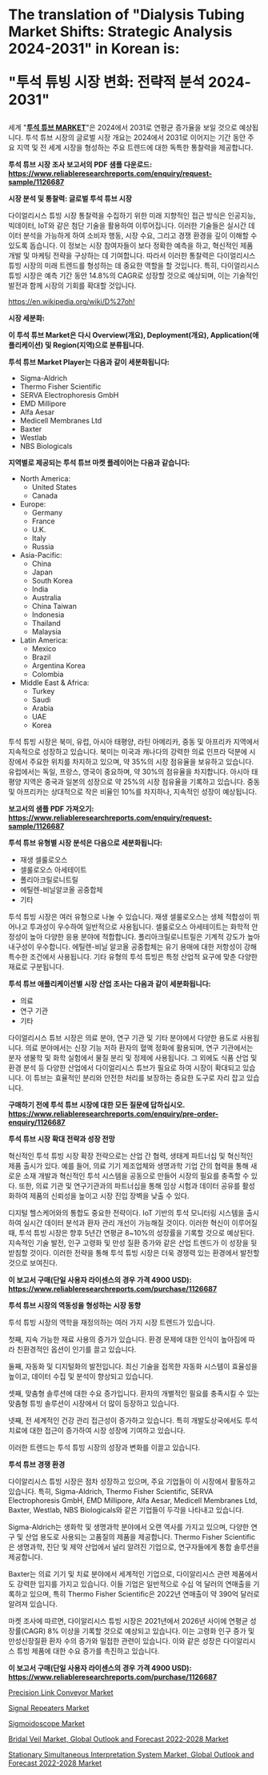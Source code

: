 <p><h1>The translation of "Dialysis Tubing Market Shifts: Strategic Analysis 2024-2031" in Korean is:

"투석 튜빙 시장 변화: 전략적 분석 2024-2031"</h1></p><p>세계 "<strong><a href="https://www.reliableresearchreports.com/dialysis-tubing-r1126687?utm_campaign=106&utm_medium=8&utm_source=Github&utm_content=ia&utm_term=17112024&utm_id=dialysis-tubing">투석 튜브 MARKET</a></strong>"은 2024에서 2031로 연평균 증가율을 보일 것으로 예상됩니다. 투석 튜브 시장의 글로벌 시장 개요는 2024에서 2031로 이어지는 기간 동안 주요 지역 및 전 세계 시장을 형성하는 주요 트렌드에 대한 독특한 통찰력을 제공합니다.</p>
<p><strong>투석 튜브 시장 조사 보고서의 PDF 샘플 다운로드: <a href="https://www.reliableresearchreports.com/enquiry/request-sample/1126687?utm_campaign=106&utm_medium=8&utm_source=Github&utm_content=ia&utm_term=17112024&utm_id=dialysis-tubing">https://www.reliableresearchreports.com/enquiry/request-sample/1126687</a></strong></p>
<p><strong>시장 분석 및 통찰력: 글로벌 투석 튜브 시장</strong></p>
<p><p>다이얼리시스 튜빙 시장 통찰력을 수집하기 위한 미래 지향적인 접근 방식은 인공지능, 빅데이터, IoT와 같은 첨단 기술을 활용하여 이루어집니다. 이러한 기술들은 실시간 데이터 분석을 가능하게 하여 소비자 행동, 시장 수요, 그리고 경쟁 환경을 깊이 이해할 수 있도록 돕습니다. 이 정보는 시장 참여자들이 보다 정확한 예측을 하고, 혁신적인 제품 개발 및 마케팅 전략을 구상하는 데 기여합니다. 따라서 이러한 통찰력은 다이얼리시스 튜빙 시장의 미래 트렌드를 형성하는 데 중요한 역할을 할 것입니다. 특히, 다이얼리시스 튜빙 시장은 예측 기간 동안 14.8%의 CAGR로 성장할 것으로 예상되며, 이는 기술적인 발전과 함께 시장의 기회를 확대할 것입니다.</p></p>
<p><a href="%7CAUTHORITHY_DOMAIN_URL%7C?utm_campaign=106&utm_medium=8&utm_source=Github&utm_content=ia&utm_term=17112024&utm_id=dialysis-tubing">https://en.wikipedia.org/wiki/D%27oh!</a></p>
<p><strong>시장 세분화:</strong></p>
<p><strong>이 투석 튜브 Market은 다시 Overview(개요), Deployment(개요), Application(애플리케이션) 및 Region(지역)으로 분류됩니다.</strong></p>
<p><strong>투석 튜브 Market Player는 다음과 같이 세분화됩니다:</strong></p>
<p><ul><li>Sigma-Aldrich</li><li>Thermo Fisher Scientific</li><li>SERVA Electrophoresis GmbH</li><li>EMD Millipore</li><li>Alfa Aesar</li><li>Medicell Membranes Ltd</li><li>Baxter</li><li>Westlab</li><li>NBS Biologicals</li></ul></p>
<p><strong>지역별로 제공되는 투석 튜브 마켓 플레이어는 다음과 같습니다:</strong></p>
<p><ul>
    <li>
        North America:
        <ul>
            <li>United States</li>
            <li>Canada</li>
        </ul>
    </li>
    <li>
        Europe:
        <ul>
            <li>Germany</li>
            <li>France</li>
            <li>U.K.</li>
            <li>Italy</li>
            <li>Russia</li>
        </ul>
    </li>
    <li>
        Asia-Pacific:
        <ul>
            <li>China</li>
            <li>Japan</li>
            <li>South Korea</li>
            <li>India</li>
            <li>Australia</li>
            <li>China Taiwan</li>
            <li>Indonesia</li>
            <li>Thailand</li>
            <li>Malaysia</li>
        </ul>
    </li>
    <li>
        Latin America:
        <ul>
            <li>Mexico</li>
            <li>Brazil</li>
            <li>Argentina Korea</li>
            <li>Colombia</li>
        </ul>
    </li>
    <li>
        Middle East & Africa:
        <ul>
            <li>Turkey</li>
            <li>Saudi</li>
            <li>Arabia</li>
            <li>UAE</li>
            <li>Korea</li>
        </ul>
    </li>
    </ul></p>
<p><p>투석 튜빙 시장은 북미, 유럽, 아시아 태평양, 라틴 아메리카, 중동 및 아프리카 지역에서 지속적으로 성장하고 있습니다. 북미는 미국과 캐나다의 강력한 의료 인프라 덕분에 시장에서 주요한 위치를 차지하고 있으며, 약 35%의 시장 점유율을 보유하고 있습니다. 유럽에서는 독일, 프랑스, 영국이 중요하며, 약 30%의 점유율을 차지합니다. 아시아 태평양 지역은 중국과 일본의 성장으로 약 25%의 시장 점유율을 기록하고 있습니다. 중동 및 아프리카는 상대적으로 작은 비율인 10%를 차지하나, 지속적인 성장이 예상됩니다.</p></p>
<p><strong>보고서의 샘플 PDF 가져오기: <a href="https://www.reliableresearchreports.com/enquiry/request-sample/1126687?utm_campaign=106&utm_medium=8&utm_source=Github&utm_content=ia&utm_term=17112024&utm_id=dialysis-tubing">https://www.reliableresearchreports.com/enquiry/request-sample/1126687</a></strong></p>
<p><strong>투석 튜브 유형별 시장 분석은 다음으로 세분화됩니다:</strong></p>
<p><ul><li>재생 셀룰로오스</li><li>셀룰로오스 아세테이트</li><li>폴리아크릴로니트릴</li><li>에틸렌-비닐알코올 공중합체</li><li>기타</li></ul></p>
<p><p>투석 튜빙 시장은 여러 유형으로 나눌 수 있습니다. 재생 셀룰로오스는 생체 적합성이 뛰어나고 투과성이 우수하여 일반적으로 사용됩니다. 셀룰로오스 아세테이트는 화학적 안정성이 높아 다양한 응용 분야에 적합합니다. 폴리아크릴로니트릴은 기계적 강도가 높아 내구성이 우수합니다. 에틸렌-비닐 알코올 공중합체는 유기 용매에 대한 저항성이 강해 특수한 조건에서 사용됩니다. 기타 유형의 투석 튜빙은 특정 산업적 요구에 맞춘 다양한 재료로 구분됩니다.</p></p>
<p><strong>투석 튜브 애플리케이션별 시장 산업 조사는 다음과 같이 세분화됩니다:</strong></p>
<p><ul><li>의료</li><li>연구 기관</li><li>기타</li></ul></p>
<p><p>다이얼리시스 튜브 시장은 의료 분야, 연구 기관 및 기타 분야에서 다양한 용도로 사용됩니다. 의료 분야에서는 신장 기능 저하 환자의 혈액 정화에 활용되며, 연구 기관에서는 분자 생물학 및 화학 실험에서 물질 분리 및 정제에 사용됩니다. 그 외에도 식품 산업 및 환경 분석 등 다양한 산업에서 다이얼리시스 튜브가 필요로 하여 시장이 확대되고 있습니다. 이 튜브는 효율적인 분리와 안전한 처리를 보장하는 중요한 도구로 자리 잡고 있습니다.</p></p>
<p><strong>구매하기 전에 투석 튜브 시장에 대한 모든 질문에 답하십시오. <a href="https://www.reliableresearchreports.com/enquiry/pre-order-enquiry/1126687?utm_campaign=106&utm_medium=8&utm_source=Github&utm_content=ia&utm_term=17112024&utm_id=dialysis-tubing">https://www.reliableresearchreports.com/enquiry/pre-order-enquiry/1126687</a></strong></p>
<p><strong>투석 튜브 시장 확대 전략과 성장 전망</strong></p>
<p><p>혁신적인 투석 튜빙 시장 확장 전략으로는 산업 간 협력, 생태계 파트너십 및 혁신적인 제품 출시가 있다. 예를 들어, 의료 기기 제조업체와 생명과학 기업 간의 협력을 통해 새로운 소재 개발과 혁신적인 투석 시스템을 공동으로 만들어 시장의 필요를 충족할 수 있다. 또한, 의료 기관 및 연구기관과의 파트너십을 통해 임상 시험과 데이터 공유를 활성화하여 제품의 신뢰성을 높이고 시장 진입 장벽을 낮출 수 있다.</p><p>디지털 헬스케어와의 통합도 중요한 전략이다. IoT 기반의 투석 모니터링 시스템을 출시하여 실시간 데이터 분석과 환자 관리 개선이 가능해질 것이다. 이러한 혁신이 이루어질 때, 투석 튜빙 시장은 향후 5년간 연평균 8~10%의 성장률을 기록할 것으로 예상된다. 지속적인 기술 발전, 인구 고령화 및 만성 질환 증가와 같은 산업 트렌드가 이 성장을 뒷받침할 것이다. 이러한 전략을 통해 투석 튜빙 시장은 더욱 경쟁력 있는 환경에서 발전할 것으로 보여진다.</p></p>
<p><strong>이 보고서 구매(단일 사용자 라이센스의 경우 가격 4900 USD): <a href="https://www.reliableresearchreports.com/purchase/1126687?utm_campaign=106&utm_medium=8&utm_source=Github&utm_content=ia&utm_term=17112024&utm_id=dialysis-tubing">https://www.reliableresearchreports.com/purchase/1126687</a></strong></p>
<p><strong>투석 튜브 시장의 역동성을 형성하는 시장 동향</strong></p>
<p><p>투석 튜빙 시장의 역학을 재정의하는 여러 가지 시장 트렌드가 있습니다. </p><p>첫째, 지속 가능한 재료 사용의 증가가 있습니다. 환경 문제에 대한 인식이 높아짐에 따라 친환경적인 옵션이 인기를 끌고 있습니다. </p><p>둘째, 자동화 및 디지털화의 발전입니다. 최신 기술을 접목한 자동화 시스템이 효율성을 높이고, 데이터 수집 및 분석이 향상되고 있습니다. </p><p>셋째, 맞춤형 솔루션에 대한 수요 증가입니다. 환자의 개별적인 필요를 충족시킬 수 있는 맞춤형 튜빙 솔루션이 시장에서 더 많이 등장하고 있습니다. </p><p>넷째, 전 세계적인 건강 관리 접근성이 증가하고 있습니다. 특히 개발도상국에서도 투석 치료에 대한 접근이 증가하여 시장 성장에 기여하고 있습니다. </p><p>이러한 트렌드는 투석 튜빙 시장의 성장과 변화를 이끌고 있습니다.</p></p>
<p><strong>투석 튜브 경쟁 환경</strong></p>
<p><p>다이알리시스 튜빙 시장은 점차 성장하고 있으며, 주요 기업들이 이 시장에서 활동하고 있습니다. 특히, Sigma-Aldrich, Thermo Fisher Scientific, SERVA Electrophoresis GmbH, EMD Millipore, Alfa Aesar, Medicell Membranes Ltd, Baxter, Westlab, NBS Biologicals와 같은 기업들이 두각을 나타내고 있습니다.</p><p>Sigma-Aldrich는 생화학 및 생명과학 분야에서 오랜 역사를 가지고 있으며, 다양한 연구 및 산업 용도로 사용되는 고품질의 제품을 제공합니다. Thermo Fisher Scientific은 생명과학, 진단 및 제약 산업에서 널리 알려진 기업으로, 연구자들에게 통합 솔루션을 제공합니다.</p><p>Baxter는 의료 기기 및 치료 분야에서 세계적인 기업으로, 다이알리시스 관련 제품에서도 강력한 입지를 가지고 있습니다. 이들 기업은 일반적으로 수십 억 달러의 연매출을 기록하고 있으며, 특히 Thermo Fisher Scientific은 2022년 연매출이 약 390억 달러로 알려져 있습니다.</p><p>마켓 조사에 따르면, 다이알리시스 튜빙 시장은 2021년에서 2026년 사이에 연평균 성장률(CAGR) 8% 이상을 기록할 것으로 예상되고 있습니다. 이는 고령화 인구 증가 및 만성신장질환 환자 수의 증가와 밀접한 관련이 있습니다. 이와 같은 성장은 다이알리시스 튜빙 제품에 대한 수요 증가를 촉진하고 있습니다.</p></p>
<p><strong>이 보고서 구매(단일 사용자 라이센스의 경우 가격 4900 USD): <a href="https://www.reliableresearchreports.com/purchase/1126687?utm_campaign=106&utm_medium=8&utm_source=Github&utm_content=ia&utm_term=17112024&utm_id=dialysis-tubing">https://www.reliableresearchreports.com/purchase/1126687</a></strong></p>
<p><p><a href="https://www.linkedin.com/pulse/pulse-precision-link-conveyor-rhythms-change-market-resonance-3si4e?utm_campaign=106&utm_medium=8&utm_source=Github&utm_content=ia&utm_term=17112024&utm_id=dialysis-tubing">Precision Link Conveyor Market</a></p><p><a href="https://issuu.com/reportprime-2/docs/signal-repeaters-market-size-2030.p_4280dd8ee66be1?utm_campaign=106&utm_medium=8&utm_source=Github&utm_content=ia&utm_term=17112024&utm_id=dialysis-tubing">Signal Repeaters Market</a></p><p><a href="https://issuu.com/reportprime-2/docs/sigmoidoscope-market-size-2030.pptx_d7ff9124da6a99?utm_campaign=106&utm_medium=8&utm_source=Github&utm_content=ia&utm_term=17112024&utm_id=dialysis-tubing">Sigmoidoscope Market</a></p><p><a href="https://github.com/luckyshygirl/Market-Research-Report-List-6/blob/main/bridal-veil-market-global-outlook-and-forecast-2022-2028-market.md?utm_campaign=106&utm_medium=8&utm_source=Github&utm_content=ia&utm_term=17112024&utm_id=dialysis-tubing">Bridal Veil Market, Global Outlook and Forecast 2022-2028 Market</a></p><p><a href="https://github.com/petbigbeepjn/Market-Research-Report-List-1/blob/main/stationary-simultaneous-interpretation-system-market-global-outlook-and-forecast-2022-2028-market.md?utm_campaign=106&utm_medium=8&utm_source=Github&utm_content=ia&utm_term=17112024&utm_id=dialysis-tubing">Stationary Simultaneous Interpretation System Market, Global Outlook and Forecast 2022-2028 Market</a></p></p>